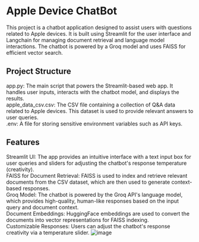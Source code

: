 # Apple Device ChatBot
This project is a chatbot application designed to assist users with questions related to Apple devices. It is built using Streamlit for the user interface and Langchain for managing document retrieval and language model interactions. The chatbot is powered by a Groq model and uses FAISS for efficient vector search.<br>

## Project Structure
app.py: The main script that powers the Streamlit-based web app. It handles user inputs, interacts with the chatbot model, and displays the results.<br>
apple_data_csv.csv: The CSV file containing a collection of Q&A data related to Apple devices. This dataset is used to provide relevant answers to user queries.<br>
.env: A file for storing sensitive environment variables such as API keys.<br>
## Features
Streamlit UI: The app provides an intuitive interface with a text input box for user queries and sliders for adjusting the chatbot's response temperature (creativity).<br>
FAISS for Document Retrieval: FAISS is used to index and retrieve relevant documents from the CSV dataset, which are then used to generate context-based responses.<br>
Groq Model: The chatbot is powered by the Groq API's language model, which provides high-quality, human-like responses based on the input query and document context.<br>
Document Embeddings: HuggingFace embeddings are used to convert the documents into vector representations for FAISS indexing.<br>
Customizable Responses: Users can adjust the chatbot's response creativity via a temperature slider.
![image](https://github.com/user-attachments/assets/d906cc15-9977-4f95-b250-cf28273a46c3)

